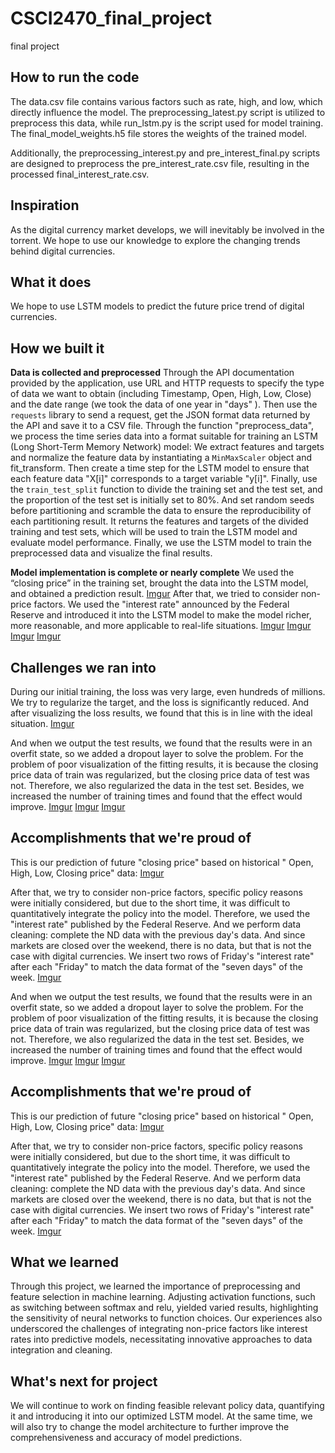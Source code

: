 # CSCI2470_final_project
final project

## How to run the code
The data.csv file contains various factors such as rate, high, and low, which directly influence the model. The preprocessing_latest.py script is utilized to preprocess this data, while run_lstm.py is the script used for model training. The final_model_weights.h5 file stores the weights of the trained model.

Additionally, the preprocessing_interest.py and pre_interest_final.py scripts are designed to preprocess the pre_interest_rate.csv file, resulting in the processed final_interest_rate.csv.

## Inspiration
As the digital currency market develops, we will inevitably be involved in the torrent. We hope to use our knowledge to explore the changing trends behind digital currencies.

## What it does
We hope to use LSTM models to predict the future price trend of digital currencies.

## How we built it
**Data is collected and preprocessed**
Through the API documentation provided by the application, use URL and HTTP requests to specify the type of data we want to obtain (including Timestamp, Open, High, Low, Close) and the date range (we took the data of one year in "days" ). Then use the `requests` library to send a request, get the JSON format data returned by the API and save it to a CSV file.
Through the function "preprocess_data", we process the time series data into a format suitable for training an LSTM (Long Short-Term Memory Network) model:
We extract features and targets and normalize the feature data by instantiating a `MinMaxScaler` object and fit_transform. Then create a time step for the LSTM model to ensure that each feature data "X[i]" corresponds to a target variable "y[i]". Finally, use the `train_test_split` function to divide the training set and the test set, and the proportion of the test set is initially set to 80%. And set random seeds before partitioning and scramble the data to ensure the reproducibility of each partitioning result.
It returns the features and targets of the divided training and test sets, which will be used to train the LSTM model and evaluate model performance.
Finally, we use the LSTM model to train the preprocessed data and visualize the final results.

**Model implementation is complete or nearly complete**
We used the “closing price” in the training set, brought the data into the LSTM model, and obtained a prediction result. 
[Imgur](https://i.imgur.com/RPLcn5h.jpg)
After that, we tried to consider non-price factors. We used the "interest rate" announced by the Federal Reserve and introduced it into the LSTM model to make the model richer, more reasonable, and more applicable to real-life situations.
[Imgur](https://imgur.com/3JBEPuW.jpg)
[Imgur](https://imgur.com/Jz0bYw4.jpg)
[Imgur](https://imgur.com/8DtaoqD.jpg)
[Imgur](https://imgur.com/lGBUKcO.jpg)

## Challenges we ran into
During our initial training, the loss was very large, even hundreds of millions.
We try to regularize the target, and the loss is significantly reduced. And after visualizing the loss results, we found that this is in line with the ideal situation.
[Imgur](https://i.imgur.com/RPLcn5h.jpg)

And when we output the test results, we found that the results were in an overfit state, so we added a dropout layer to solve the problem. For the problem of poor visualization of the fitting results, it is because the closing price data of train was regularized, but the closing price data of test was not. Therefore, we also regularized the data in the test set. Besides, we increased the number of training times and found that the effect would improve.
[Imgur](https://i.imgur.com/LrvSviY.jpg)
[Imgur](https://i.imgur.com/GTZDOYS.jpg)
[Imgur](https://i.imgur.com/RPLcn5h.jpg)
## Accomplishments that we're proud of
This is our prediction of future "closing price" based on historical " Open, High, Low, Closing price" data:
[Imgur](https://i.imgur.com/RPLcn5h.jpg)

After that, we try to consider non-price factors, specific policy reasons were initially considered, but due to the short time, it was difficult to quantitatively integrate the policy into the model. Therefore, we used the "interest rate" published by the Federal Reserve. And we perform data cleaning: complete the ND data with the previous day's data. And since markets are closed over the weekend, there is no data, but that is not the case with digital currencies. We insert two rows of Friday's "interest rate" after each "Friday" to match the data format of the "seven days" of the week.
[Imgur](https://imgur.com/3JBEPuW.jpg)


And when we output the test results, we found that the results were in an overfit state, so we added a dropout layer to solve the problem. For the problem of poor visualization of the fitting results, it is because the closing price data of train was regularized, but the closing price data of test was not. Therefore, we also regularized the data in the test set. Besides, we increased the number of training times and found that the effect would improve.
[Imgur](https://i.imgur.com/LrvSviY.jpg)
[Imgur](https://i.imgur.com/GTZDOYS.jpg)
[Imgur](https://i.imgur.com/RPLcn5h.jpg)
## Accomplishments that we're proud of
This is our prediction of future "closing price" based on historical " Open, High, Low, Closing price" data:
[Imgur](https://i.imgur.com/RPLcn5h.jpg)

After that, we try to consider non-price factors, specific policy reasons were initially considered, but due to the short time, it was difficult to quantitatively integrate the policy into the model. Therefore, we used the "interest rate" published by the Federal Reserve. And we perform data cleaning: complete the ND data with the previous day's data. And since markets are closed over the weekend, there is no data, but that is not the case with digital currencies. We insert two rows of Friday's "interest rate" after each "Friday" to match the data format of the "seven days" of the week.
[Imgur](https://imgur.com/3JBEPuW.jpg)


## What we learned
Through this project, we learned the importance of preprocessing and feature selection in machine learning. Adjusting activation functions, such as switching between softmax and relu, yielded varied results, highlighting the sensitivity of neural networks to function choices.  Our experiences also underscored the challenges of integrating non-price factors like interest rates into predictive models, necessitating innovative approaches to data integration and cleaning.

## What's next for project
We will continue to work on finding feasible relevant policy data, quantifying it and introducing it into our optimized LSTM model. At the same time, we will also try to change the model architecture to further improve the comprehensiveness and accuracy of model predictions.





